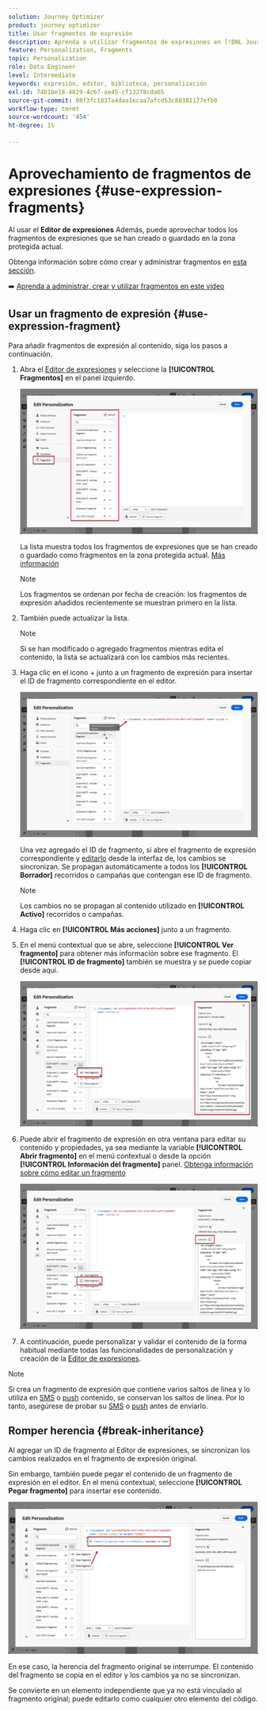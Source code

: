 ```yaml
---
solution: Journey Optimizer
product: journey optimizer
title: Usar fragmentos de expresión
description: Aprenda a utilizar fragmentos de expresiones en [!DNL Journey Optimizer] Editor de expresiones.
feature: Personalization, Fragments
topic: Personalization
role: Data Engineer
level: Intermediate
keywords: expresión, editor, biblioteca, personalización
exl-id: 74b1be18-4829-4c67-ae45-cf13278cda65
source-git-commit: 08f3fc1837a4daa1ecaa7afcd53c80381177efb0
workflow-type: tm+mt
source-wordcount: '454'
ht-degree: 1%

---
```


# Aprovechamiento de fragmentos de expresiones {#use-expression-fragments}

Al usar el **Editor de expresiones** Además, puede aprovechar todos los fragmentos de expresiones que se han creado o guardado en la zona protegida actual.

Obtenga información sobre cómo crear y administrar fragmentos en [esta sección](../content-management/fragments.md).

➡️ [Aprenda a administrar, crear y utilizar fragmentos en este vídeo](../content-management/fragments.md#video-fragments)

## Usar un fragmento de expresión {#use-expression-fragment}

Para añadir fragmentos de expresión al contenido, siga los pasos a continuación.

1. Abra el [Editor de expresiones](personalization-build-expressions.md) y seleccione la **[!UICONTROL Fragmentos]** en el panel izquierdo.

   ![](assets/expression-fragments-pane.png)

   La lista muestra todos los fragmentos de expresiones que se han creado o guardado como fragmentos en la zona protegida actual. [Más información](../content-management/fragments.md#create-expression-fragment)

   >[!NOTE]
   >
   >Los fragmentos se ordenan por fecha de creación: los fragmentos de expresión añadidos recientemente se muestran primero en la lista.

1. También puede actualizar la lista.

   >[!NOTE]
   >
   >Si se han modificado o agregado fragmentos mientras edita el contenido, la lista se actualizará con los cambios más recientes.

1. Haga clic en el icono + junto a un fragmento de expresión para insertar el ID de fragmento correspondiente en el editor.

   ![](assets/expression-fragment-add.png)

   Una vez agregado el ID de fragmento, si abre el fragmento de expresión correspondiente y [editarlo](../content-management/fragments.md#edit-fragments) desde la interfaz de, los cambios se sincronizan. Se propagan automáticamente a todos los **[!UICONTROL Borrador]** recorridos o campañas que contengan ese ID de fragmento.

   >[!NOTE]
   >
   >Los cambios no se propagan al contenido utilizado en **[!UICONTROL Activo]** recorridos o campañas.

1. Haga clic en **[!UICONTROL Más acciones]** junto a un fragmento.

1. En el menú contextual que se abre, seleccione **[!UICONTROL Ver fragmento]** para obtener más información sobre ese fragmento. El **[!UICONTROL ID de fragmento]** también se muestra y se puede copiar desde aquí.

   ![](assets/expression-fragment-view.png)

1. Puede abrir el fragmento de expresión en otra ventana para editar su contenido y propiedades, ya sea mediante la variable **[!UICONTROL Abrir fragmento]** en el menú contextual o desde la opción **[!UICONTROL Información del fragmento]** panel. [Obtenga información sobre cómo editar un fragmento](../content-management/fragments.md#edit-fragments)

   ![](assets/expression-fragment-open.png)

1. A continuación, puede personalizar y validar el contenido de la forma habitual mediante todas las funcionalidades de personalización y creación de la [Editor de expresiones](personalization-build-expressions.md).

>[!NOTE]
>
>Si crea un fragmento de expresión que contiene varios saltos de línea y lo utiliza en [SMS](../sms/create-sms.md#sms-content) o [push](../push/design-push.md) contenido, se conservan los saltos de línea. Por lo tanto, asegúrese de probar su [SMS](../sms/send-sms.md) o [push](../push/send-push.md) antes de enviarlo.

## Romper herencia {#break-inheritance}

Al agregar un ID de fragmento al Editor de expresiones, se sincronizan los cambios realizados en el fragmento de expresión original.

Sin embargo, también puede pegar el contenido de un fragmento de expresión en el editor. En el menú contextual, seleccione **[!UICONTROL Pegar fragmento]** para insertar ese contenido.

![](assets/expression-fragment-paste.png)

En ese caso, la herencia del fragmento original se interrumpe. El contenido del fragmento se copia en el editor y los cambios ya no se sincronizan.

Se convierte en un elemento independiente que ya no está vinculado al fragmento original; puede editarlo como cualquier otro elemento del código.

